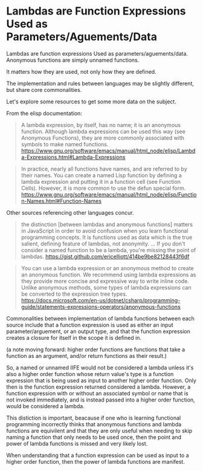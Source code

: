 # Lambdas are Function Expressions Used as Parameters/Aguements/Data

Lambdas are function expressions Used as parameters/aguements/data. Anonymous functions are simply unnamed functions.

It matters how they are used, not only how they are defined. 

The implementation and rules between languages may be slightly different, but share core commonalities.

Let's explore some resources to get some more data on the subject. 

From the elisp documentation:

> A lambda expression, by itself, has no name; it is an anonymous function. Although lambda expressions can be used this way (see Anonymous Functions), they are more commonly associated with symbols to make named functions.
https://www.gnu.org/software/emacs/manual/html_node/elisp/Lambda-Expressions.html#Lambda-Expressions

> In practice, nearly all functions have names, and are referred to by their names. You can create a named Lisp function by defining a lambda expression and putting it in a function cell (see Function Cells). However, it is more common to use the defun special form.
https://www.gnu.org/software/emacs/manual/html_node/elisp/Function-Names.html#Function-Names

Other sources referencing other languages concur.

> the distinction [between lambdas and anonymous functions] matters in JavaScript in order to avoid confusion when you learn functional programming concepts.
It is functions used as data which is the true salient, defining feature of lambdas, not anonymity.
...
If you don't consider a named function to be a lambda, you're missing the point of lambdas.
https://gist.github.com/ericelliott/414be9be82128443f6df

> You can use a lambda expression or an anonymous method to create an anonymous function. We recommend using lambda expressions as they provide more concise and expressive way to write inline code. Unlike anonymous methods, some types of lambda expressions can be converted to the expression tree types.
https://docs.microsoft.com/en-us/dotnet/csharp/programming-guide/statements-expressions-operators/anonymous-functions

Commonalities between implementation of lambda functions between each source include that a function expression is used as either an input parameter/arguement, or an output type, and that the function expression creates a closure for itself in the scope it is defined in.

(a note moving forward: higher order functions are functions that take a function as an argument, and/or return functions as their result.)

So, a named or unnamed IIFE would not be considered a lambda unless it's also a higher order function whose return value's type is a function expression that is being used as input to another higher order function. Only then is the function expression returned considered a lambda. However, a function expression with or without an associated symbol or name that is not invoked immediately, and is instead passed into a higher order function, would be considered a lambda.

This distiction is important, beacause if one who is learning functional programming incorrectly thinks that anonymous functions and lambda functions are equivilent and that they are only useful when needing to skip naming a function that only needs to be used once, then the point and power of lambda functions is missed and very likely lost. 

When understanding that a function expression can be used as input to a higher order function, then the power of lambda functions are manifest. 